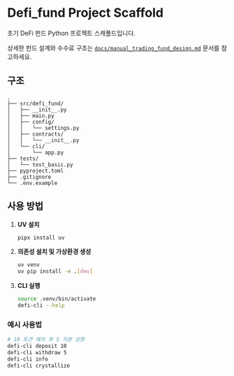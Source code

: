 # Defi_fund Project Scaffold

초기 DeFi 펀드 Python 프로젝트 스캐폴드입니다.

상세한 펀드 설계와 수수료 구조는 [`docs/manual_trading_fund_design.md`](docs/manual_trading_fund_design.md) 문서를 참고하세요.

## 구조
```
.
├── src/defi_fund/
│   ├── __init__.py
│   ├── main.py
│   ├── config/
│   │   └── settings.py
│   ├── contracts/
│   │   └── __init__.py
│   └── cli/
│       └── app.py
├── tests/
│   └── test_basic.py
├── pyproject.toml
├── .gitignore
└── .env.example
```

## 사용 방법
1. **UV 설치**
   ```bash
   pipx install uv
   ```
2. **의존성 설치 및 가상환경 생성**
   ```bash
   uv venv
   uv pip install -e .[dev]
   ```
3. **CLI 실행**
   ```bash
   source .venv/bin/activate
   defi-cli --help
   ```

### 예시 사용법
```bash
# 10 토큰 예치 후 5 지분 상환
defi-cli deposit 10
defi-cli withdraw 5
defi-cli info
defi-cli crystallize
```
